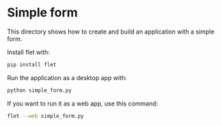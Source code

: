 # Simple form

This directory shows how to create and build an application with a simple form.

Install flet with:

```bash
pip install flet
```

Run the application as a desktop app with:

```bash
python simple_form.py
```

If you want to run it as a web app, use this command:

```bash
flet --web simple_form.py
```
